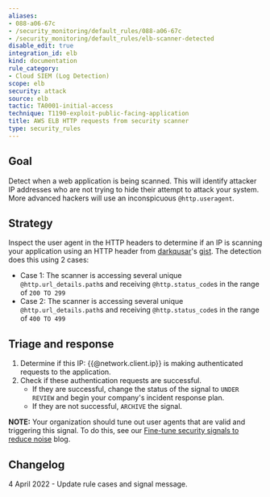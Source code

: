 ```yaml
---
aliases:
- 088-a06-67c
- /security_monitoring/default_rules/088-a06-67c
- /security_monitoring/default_rules/elb-scanner-detected
disable_edit: true
integration_id: elb
kind: documentation
rule_category:
- Cloud SIEM (Log Detection)
scope: elb
security: attack
source: elb
tactic: TA0001-initial-access
technique: T1190-exploit-public-facing-application
title: AWS ELB HTTP requests from security scanner
type: security_rules
---
```


## Goal
Detect when a web application is being scanned. This will identify attacker IP addresses who are not trying to hide their attempt to attack your system. More advanced hackers will use an inconspicuous `@http.useragent`. 

## Strategy
Inspect the user agent in the HTTP headers to determine if an IP is scanning your application using an HTTP header from [darkqusar][1]'s [gist][2]. The detection does this using 2 cases:
* Case 1: The scanner is accessing several unique `@http.url_details.path`s and receiving `@http.status_code`s in the range of `200 TO 299`
* Case 2: The scanner is accessing several unique `@http.url_details.path`s and receiving `@http.status_code`s in the range of `400 TO 499`

## Triage and response
1. Determine if this IP: {{@network.client.ip}} is making authenticated requests to the application.
2. Check if these authentication requests are successful.
   * If they are successful, change the status of the signal to `UNDER REVIEW` and begin your company's incident response plan.
   * If they are not successful, `ARCHIVE` the signal.

**NOTE:** Your organization should tune out user agents that are valid and triggering this signal. To do this, see our [Fine-tune security signals to reduce noise][3] blog.

## Changelog
4 April 2022 - Update rule cases and signal message.

[1]: https://gist.github.com/darkquasar
[2]: https://gist.github.com/darkquasar/84fb2cec6cc1668795bd97c02302d380
[3]: https://www.datadoghq.com/blog/writing-datadog-security-detection-rules/#fine-tune-security-signals-to-reduce-noise
